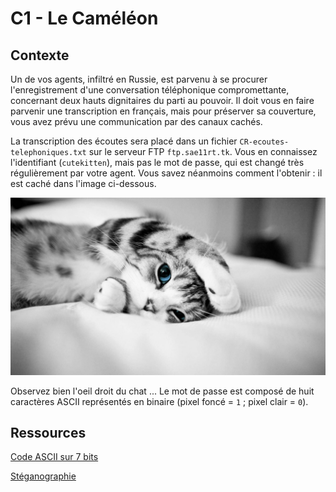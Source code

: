 # C1 - Le Caméléon

## Contexte

Un de vos agents, infiltré en Russie, est parvenu à se procurer l'enregistrement d'une conversation téléphonique compromettante, concernant deux hauts dignitaires du parti au pouvoir. 
Il doit vous en faire parvenir une transcription en français, mais pour préserver sa couverture, vous avez prévu une communication par des canaux cachés. 

La transcription des écoutes sera placé dans un fichier ``CR-ecoutes-telephoniques.txt`` sur le serveur FTP ``ftp.sae11rt.tk``. Vous en connaissez l'identifiant (``cutekitten``), mais pas le mot de passe, qui est changé très régulièrement par votre agent. Vous savez néanmoins comment l'obtenir : il est caché dans l'image ci-dessous. 

![](images/fonds-ecran-animaux-mignons-7.png)

Observez bien l'oeil droit du chat ... Le mot de passe est composé de huit caractères ASCII représentés en binaire (pixel foncé = ``1`` ; pixel clair = ``0``).

## Ressources

[Code ASCII sur 7 bits](https://fr.wikipedia.org/wiki/American_Standard_Code_for_Information_Interchange)

[Stéganographie](https://fr.wikipedia.org/wiki/St%C3%A9ganographie)
